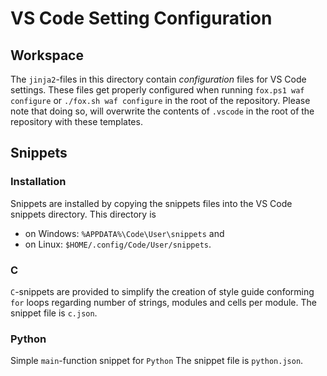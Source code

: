 # VS Code Setting Configuration

## Workspace

The `jinja2`-files in this directory contain *configuration* files for VS
Code settings.
These files get properly configured when running `fox.ps1 waf configure` or
`./fox.sh waf configure` in the root of the repository.
Please note that doing so, will overwrite the contents of `.vscode` in
the root of the repository with these templates.

## Snippets

### Installation

Snippets are installed by copying the snippets files into the VS Code snippets
directory.
This directory is

- on Windows: `%APPDATA%\Code\User\snippets` and
- on Linux: `$HOME/.config/Code/User/snippets`.

### C

`C`-snippets are provided to simplify the creation of style guide conforming
`for` loops regarding number of strings, modules and cells per module.
The snippet file is `c.json`.

### Python

Simple `main`-function snippet for `Python`
The snippet file is `python.json`.

